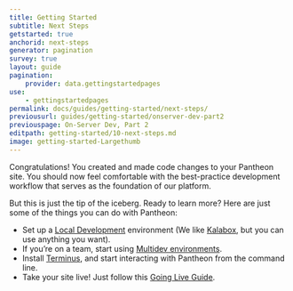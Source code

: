 ```yaml
---
title: Getting Started
subtitle: Next Steps
getstarted: true
anchorid: next-steps
generator: pagination
survey: true
layout: guide
pagination:
    provider: data.gettingstartedpages
use:
    - gettingstartedpages
permalink: docs/guides/getting-started/next-steps/
previousurl: guides/getting-started/onserver-dev-part2
previouspage: On-Server Dev, Part 2
editpath: getting-started/10-next-steps.md
image: getting-started-Largethumb
---
```


Congratulations! You created and made code changes to your Pantheon site. You should now feel comfortable with the best-practice development workflow that serves as the foundation of our platform.

But this is just the tip of the iceberg. Ready to learn more? Here are just some of the things you can do with Pantheon:

- Set up a [Local Development](/docs/local-development) environment (We like [Kalabox](/docs/kalabox/), but you can use anything you want).
- If you’re on a team, start using [Multidev environments](/docs/multidev).
- Install [Terminus](/docs/terminus), and start interacting with Pantheon from the command line.
- Take your site live! Just follow this [Going Live Guide](/docs/guides/going-live).
